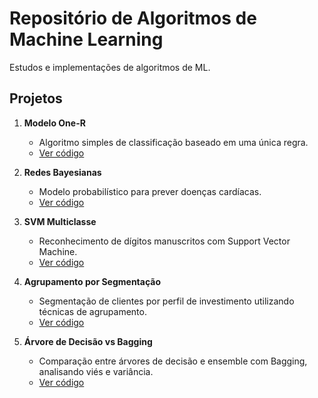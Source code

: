 # Repositório de Algoritmos de Machine Learning  

Estudos e implementações de algoritmos de ML.  

## Projetos  

1. **Modelo One-R**  
   - Algoritmo simples de classificação baseado em uma única regra.  
   - [Ver código](one-r-model/modelo-one-r.ipynb)  

2. **Redes Bayesianas**  
   - Modelo probabilístico para prever doenças cardíacas.  
   - [Ver código](redes-bayesianas/redes-bayesianas.ipynb)  

3. **SVM Multiclasse**  
   - Reconhecimento de dígitos manuscritos com Support Vector Machine.  
   - [Ver código](svm-multiclasse/reconhecimento_escrita_svm.py)
  
4. **Agrupamento por Segmentação**  
   - Segmentação de clientes por perfil de investimento utilizando técnicas de agrupamento.  
   - [Ver código](agrupamento-segmentacao/Segmenta%C3%A7%C3%A3o-de-Clientes-por-Perfil-de-Investimento.ipynb)  

5. **Árvore de Decisão vs Bagging**  
   - Comparação entre árvores de decisão e ensemble com Bagging, analisando viés e variância.  
   - [Ver código](bagging/Arvore-de-Decisao-vs-Bagging.py)

